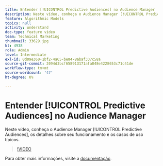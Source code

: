 ```yaml
---
title: Entender [!UICONTROL Predictive Audiences] no Audience Manager
description: Neste vídeo, conheça o Audience Manager [!UICONTROL Predictive Audiences], os detalhes sobre seu funcionamento e os casos de uso típicos.
feature: Algorithmic Models
topics: null
activity: understand
doc-type: feature video
team: Technical Marketing
thumbnail: 33629.jpg
kt: 4938
role: Admin
level: Intermediate
exl-id: 0d09e360-1bf2-4a65-be04-8abaf337c58a
source-git-commit: 2094d3bcf658913171afa848e4228653c71c41de
workflow-type: tm+mt
source-wordcount: '47'
ht-degree: 0%

---
```


# Entender [!UICONTROL Predictive Audiences] no Audience Manager

Neste vídeo, conheça o Audience Manager [!UICONTROL Predictive Audiences], os detalhes sobre seu funcionamento e os casos de uso típicos.

>[!VIDEO](https://video.tv.adobe.com/v/33629/?quality=12)

Para obter mais informações, visite a [documentação](https://experienceleague.adobe.com/docs/audience-manager/user-guide/features/algorithmic-models/predictive-audiences/predictive-audiences.html?lang=pt-BR).
